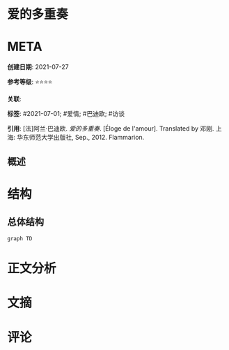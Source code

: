 # 爱的多重奏

# META

**创建日期**: 2021-07-27

**参考等级**: ⭐⭐⭐⭐

**关联**: 

**标签**: #2021-07-01; #爱情; #巴迪欧; #访谈

**引用**: [法]阿兰·巴迪欧. *爱的多重奏*. [Éloge de l'amour]. Translated by 邓刚. 上海: 华东师范大学出版社, Sep., 2012. Flammarion.

## 概述


# 结构

## 总体结构

```mermaid
graph TD

```

# 正文分析

# 文摘

# 评论
